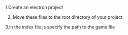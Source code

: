 1.Create an electron project

2. Move these files to the root directory of your project
   
3.in the index file.js specify the path to the game file
